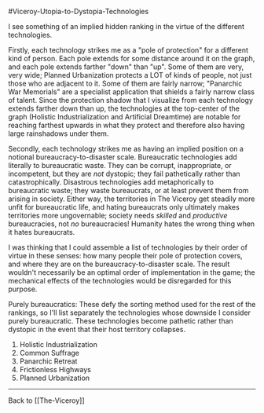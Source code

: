 #Viceroy-Utopia-to-Dystopia-Technologies

I see something of an implied hidden ranking in the virtue of the different technologies.

Firstly, each technology strikes me as a "pole of protection" for a different kind of person.  Each pole extends for some distance around it on the graph, and each pole extends farther "down" than "up".  Some of them are very, very wide; Planned Urbanization protects a LOT of kinds of people, not just those who are adjacent to it.  Some of them are fairly narrow; "Panarchic War Memorials" are a specialist application that shields a fairly narrow class of talent.  Since the protection shadow that I visualize from each technology extends farther down than up, the technologies at the top-center of the graph (Holistic Industrialization and Artificial Dreamtime) are notable for reaching farthest upwards in what they protect and therefore also having large rainshadows under them.

Secondly, each technology strikes me as having an implied position on a notional bureaucracy-to-disaster scale.  Bureaucratic technologies add literally to bureaucratic waste.  They can be corrupt, inappropriate, or incompetent, but they are *not* dystopic; they fail pathetically rather than catastrophically.  Disastrous technologies add metaphorically to bureaucratic waste; they waste bureaucrats, or at least prevent them from arising in society.  Either way, the territories in The Viceroy get steadily more unfit for bureaucratic life, and hating bureaucrats only ultimately makes territories more ungovernable; society needs *skilled* and *productive* bureaucracies, not *no* bureaucracies!  Humanity hates the wrong thing when it hates bureaucrats.

I was thinking that I could assemble a list of technologies by their order of virtue in these senses: how many people their pole of protection covers, and where they are on the bureaucracy-to-disaster scale.  The result wouldn't necessarily be an optimal order of implementation in the game; the mechanical effects of the technologies would be disregarded for this purpose.

Purely bureaucratics:
These defy the sorting method used for the rest of the rankings, so I'll list separately the technologies whose downside I consider purely bureaucratic.  These technologies become pathetic rather than dystopic in the event that their host territory collapses.
1.  Holistic Industrialization
2.  Common Suffrage
3.  Panarchic Retreat
4.  Frictionless Highways
5.  Planned Urbanization

---
Back to [[The-Viceroy]]